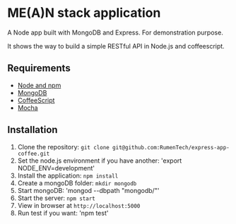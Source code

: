 # ME(A)N stack application

A Node app built with MongoDB and Express. For demonstration purpose.

It shows the way to build a simple RESTful API in Node.js and coffeescript.

## Requirements
- [Node and npm](https://nodejs.org)
- [MongoDB](https://www.mongodb.org)
- [CoffeeScript](https://www.npmjs.com/package/coffee-script)
- [Mocha](https://www.npmjs.com/package/mocha)

## Installation

1. Clone the repository: `git clone git@github.com:RumenTech/express-app-coffee.git`
2. Set the node.js environment if you have another: 'export NODE_ENV=development'
3. Install the application: `npm install`
4. Create a mongoDB folder: `mkdir mongodb`
5. Start mongoDB: 'mongod --dbpath "mongodb/"'
6. Start the server: `npm start`
7. View in browser at `http://localhost:5000`
8. Run test if you want: 'npm test'
